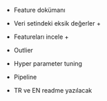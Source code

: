 


* Feature dokümanı 
* Veri setindeki eksik değerler + 
* Featureları incele  + 

* Outlier
* Hyper parameter tuning
* Pipeline


* TR ve EN readme yazılacak

